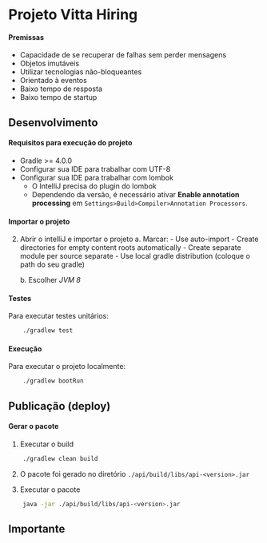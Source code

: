 # Projeto Vitta Hiring

#### Premissas
- Capacidade de se recuperar de falhas sem perder mensagens 
- Objetos imutáveis
- Utilizar tecnologias não-bloqueantes
- Orientado à eventos
- Baixo tempo de resposta
- Baixo tempo de startup 

## Desenvolvimento
#### Requisitos para execução do projeto

- Gradle >= 4.0.0
- Configurar sua IDE para trabalhar com UTF-8
- Configurar sua IDE para trabalhar com lombok
    - O IntelliJ precisa do plugin do lombok
    - Dependendo da versão, é necessário ativar **Enable annotation processing** em `Settings>Build>Compiler>Annotation Processors`. 


#### Importar o projeto

2. Abrir o intelliJ e importar o projeto
    a. Marcar:
        - Use auto-import
        - Create directories for empty content roots automatically
        - Create separate module per source separate
        - Use local gradle distribution (coloque o path do seu gradle)

    b. Escolher *JVM 8*

#### Testes

Para executar testes unitários:

```bash
    ./gradlew test
```

#### Execução
Para executar o projeto localmente:

```bash
    ./gradlew bootRun
```

## Publicação (deploy)

#### Gerar o pacote

1. Executar o build

```bash
    ./gradlew clean build
```

2. O pacote foi gerado no diretório `./api/build/libs/api-<version>.jar`

3. Executar o pacote
```bash
    java -jar ./api/build/libs/api-<version>.jar
```

## Importante
